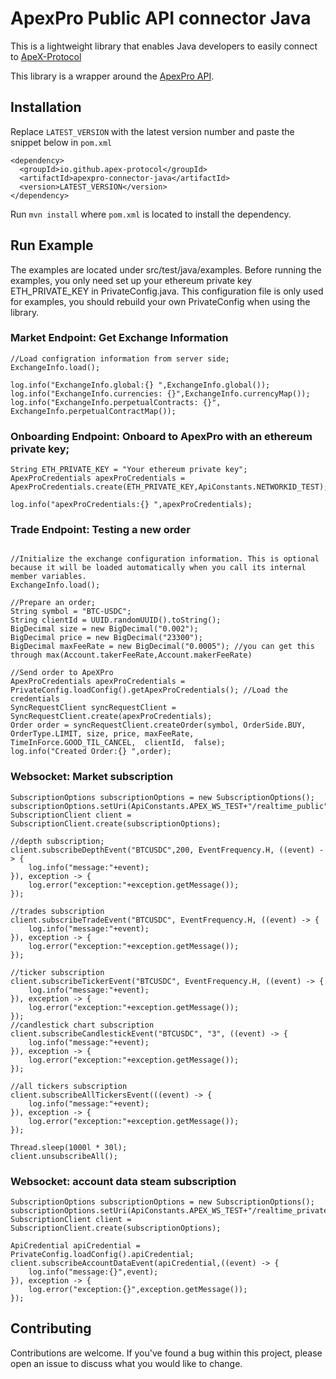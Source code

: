 # ApexPro Public API connector Java

This is a lightweight library that enables Java developers to easily connect to [ApeX-Protocol](pro.apex.exchange)


This library is a wrapper around the [ApexPro API](https://api-docs.pro.apex.exchange/#introduction).

## Installation

Replace `LATEST_VERSION` with the latest version number and paste the snippet below in `pom.xml`
```
<dependency>
  <groupId>io.github.apex-protocol</groupId>
  <artifactId>apexpro-connector-java</artifactId>
  <version>LATEST_VERSION</version>
</dependency>
```
Run `mvn install` where `pom.xml` is located to install the dependency.

## Run Example

The examples are located under src/test/java/examples. Before running the examples, you only need set up your ethereum private key ETH_PRIVATE_KEY in PrivateConfig.java. This configuration file is only used for examples, you should rebuild your own PrivateConfig when using the library.


### Market Endpoint: Get Exchange Information

```
//Load configration information from server side;
ExchangeInfo.load();

log.info("ExchangeInfo.global:{} ",ExchangeInfo.global());
log.info("ExchangeInfo.currencies: {}",ExchangeInfo.currencyMap());
log.info("ExchangeInfo.perpetualContracts: {}", ExchangeInfo.perpetualContractMap());
```

### Onboarding Endpoint: Onboard to ApexPro with an ethereum private key;

```
String ETH_PRIVATE_KEY = "Your ethereum private key";
ApexProCredentials apexProCredentials = ApexProCredentials.create(ETH_PRIVATE_KEY,ApiConstants.NETWORKID_TEST);

log.info("apexProCredentials:{} ",apexProCredentials);
```


### Trade Endpoint: Testing a new order

```

//Initialize the exchange configuration information. This is optional because it will be loaded automatically when you call its internal member variables.
ExchangeInfo.load();

//Prepare an order;
String symbol = "BTC-USDC";
String clientId = UUID.randomUUID().toString();
BigDecimal size = new BigDecimal("0.002");
BigDecimal price = new BigDecimal("23300");
BigDecimal maxFeeRate = new BigDecimal("0.0005"); //you can get this through max(Account.takerFeeRate,Account.makerFeeRate)

//Send order to ApeXPro
ApexProCredentials apexProCredentials = PrivateConfig.loadConfig().getApexProCredentials(); //Load the credentials
SyncRequestClient syncRequestClient = SyncRequestClient.create(apexProCredentials);
Order order = syncRequestClient.createOrder(symbol, OrderSide.BUY, OrderType.LIMIT, size, price, maxFeeRate,  TimeInForce.GOOD_TIL_CANCEL,  clientId,  false);
log.info("Created Order:{} ",order);
```

### Websocket: Market subscription

```
SubscriptionOptions subscriptionOptions = new SubscriptionOptions();
subscriptionOptions.setUri(ApiConstants.APEX_WS_TEST+"/realtime_public");
SubscriptionClient client = SubscriptionClient.create(subscriptionOptions);

//depth subscription;
client.subscribeDepthEvent("BTCUSDC",200, EventFrequency.H, ((event) -> {
    log.info("message:"+event);
}), exception -> {
    log.error("exception:"+exception.getMessage());
});

//trades subscription
client.subscribeTradeEvent("BTCUSDC", EventFrequency.H, ((event) -> {
    log.info("message:"+event);
}), exception -> {
    log.error("exception:"+exception.getMessage());
});

//ticker subscription
client.subscribeTickerEvent("BTCUSDC", EventFrequency.H, ((event) -> {
    log.info("message:"+event);
}), exception -> {
    log.error("exception:"+exception.getMessage());
});
//candlestick chart subscription
client.subscribeCandlestickEvent("BTCUSDC", "3", ((event) -> {
    log.info("message:"+event);
}), exception -> {
    log.error("exception:"+exception.getMessage());
});

//all tickers subscription
client.subscribeAllTickersEvent(((event) -> {
    log.info("message:"+event);
}), exception -> {
    log.error("exception:"+exception.getMessage());
});

Thread.sleep(1000l * 30l);
client.unsubscribeAll();

```

### Websocket: account data steam subscription


```
SubscriptionOptions subscriptionOptions = new SubscriptionOptions();
subscriptionOptions.setUri(ApiConstants.APEX_WS_TEST+"/realtime_private");
SubscriptionClient client = SubscriptionClient.create(subscriptionOptions);

ApiCredential apiCredential = PrivateConfig.loadConfig().apiCredential;
client.subscribeAccountDataEvent(apiCredential,((event) -> {
    log.info("message:{}",event);
}), exception -> {
    log.error("exception:{}",exception.getMessage());
});
```

## Contributing

Contributions are welcome.
If you've found a bug within this project, please open an issue to discuss what you would like to change.



